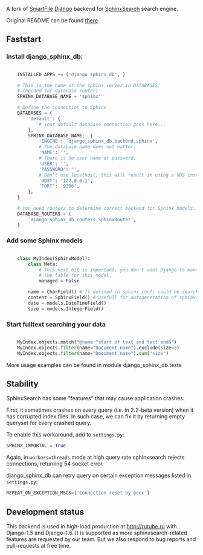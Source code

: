 A fork of [SmartFile](www.smartfile.com) [Django](www.djangoproject.com)
backend for [SphinxSearch](www.sphinxsearch.com) search engine.

Original README can be found [there](https://github.com/smartfile/django-sphinx-db)

## Faststart

### Install django_sphinx_db:
```python

    INSTALLED_APPS += ('django_sphinx_db', )

    # This is the name of the sphinx server in DATABASES:
    # (needed for database router)
    SPHINX_DATABASE_NAME = 'sphinx'

    # Define the connection to Sphinx
    DATABASES = {
        'default': {
            # Your default database connection goes here...
        },
        SPHINX_DATABASE_NAME:  {
            'ENGINE': 'django_sphinx_db.backend.sphinx',
            # The database name does not matter.
            'NAME': '',
            # There is no user name or password.
            'USER': '',
            'PASSWORD': '',
            # Don't use localhost, this will result in using a UDS instead of TCP...
            'HOST': '127.0.0.1',
            'PORT': '9306',
        },
    }

    # You need routers to determine correct backend for Sphinx models.
    DATABASE_ROUTERS = (
        'django_sphinx_db.routers.SphinxRouter',
    )
```

### Add some Sphinx models

```python

    class MyIndex(SphinxModel):
        class Meta:
            # This next bit is important, you don't want Django to manage
            # the table for this model.
            managed = False

        name = CharField() # If defined in sphinx.conf, could be searchable too.
        content = SphinxField() # Usefull for autogeneration of sphinx.conf.
        date = models.DateTimeField()
        size = models.IntegerField()
```

### Start fulltext searching your data
```python

    MyIndex.objects.match("@name ^start of text and text end$")
    MyIndex.objects.filter(name="Document name").exclude(size=3)
    MyIndex.objects.filter(name="Document name").sum("size")
```

More usage examples can be found in module django_sphinx_db.tests

## Stability

SphinxSearch has some "features" that may cause application crashes.

First, it sometimes crashes on every query (i.e. in 2.2-beta version) when
it has corrupted index files.
In such case, we can fix it by returning empty queryset for every crashed query.

To enable this workaround, add to `settings.py`:

```python
SPHINX_IMMORTAL = True
```

Again, in `workers=threads` mode at high query rate sphinxsearch rejects
connections, returning 54 socket error.

django_sphinx_db can retry query on certain exception messages listed in `settings.py`:

```python
REPEAT_ON_EXCEPTION_MSGS=['Connection reset by peer']
```

## Development status

This backend is used in high-load production at http://rutube.ru with Django-1.5
and Django-1.6. It is supported as more sphinxsearch-related features are requested
 by our team. But we also respond to bug reports and pull-requests at free time.